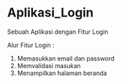 # Aplikasi_Login
Sebuah Aplikasi dengan Fitur Login

Alur Fitur Login :
1. Memasukkan email dan password
2. Memvalidasi masukan
3. Menampilkan halaman beranda

